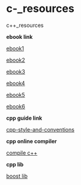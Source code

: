 # c-_resources
c++_resources

**ebook link**

[ebook1](https://github.com/arjuncr/cpp_resources/blob/master/books/0133439852.pdf)   

[ebook2](https://github.com/arjuncr/cpp_resources/blob/master/books/C%2B%2B11_design_Wroclaw.pdf)     

[ebook3](https://github.com/arjuncr/cpp_resources/blob/master/books/CPP_v1.2.pdf)     

[ebook4](https://github.com/arjuncr/cpp_resources/blob/master/books/CPlusPlusNotesForProfessionals.pdf)    

[ebook5](https://github.com/arjuncr/cpp_resources/blob/master/books/cpp_tutorial.pdf)      

[ebook6](https://github.com/arjuncr/cpp_resources/blob/master/books/modern-cpp-tutorial-en-us.pdf)    


**cpp guide link** 

[cpp-style-and-conventions](https://github.com/openbmc/docs/blob/master/cpp-style-and-conventions.md)   


**cpp online compiler**

[compile c++](https://cpp.sh/)    


**cpp lib** 

[boost lib](https://theboostcpplibraries.com/)   





  




